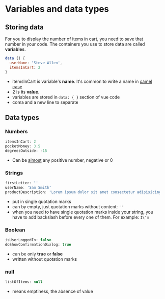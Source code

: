 # Variables and data types

## Storing data

For you to display the number of items in cart, you need to save that number in your code. The containers you use to store data are called **variables**.

```js
data () {
  userName: 'Steve Allen',
  itemsInCart: 2
}
```
* itemsInCart is variable's **name**. It's common to write a name in [camel case](https://en.wikipedia.org/wiki/Camel_case)
* 2 is its **value**.
* variables are stored in `data: { }` section of vue code
* coma and a new line to separate

## Data types

### Numbers

```js
itemsInCart: 2
pocketMoney: 3.5
degreesOutside: -15
```
- Can be [almost](https://developer.mozilla.org/en-US/docs/Web/JavaScript/Reference/Global_Objects/Number#Properties) any positive number, negative or 0

### Strings

```js
firstLetter: ''
userName: 'Sam Smith'
productDescription: 'Lorem ipsum dolor sit amet consectetur adipisicing elit. Perferendis eius eum enim ab doloremque quaerat quibusdam. Dolorum sint dolores rerum!'
```
- put in single quotation marks
- can by empty, just quotation marks without content: `''`
- when you need to have single quotation marks inside your string, you have to add backslash before every one of them. For example: `I\'m`

### Boolean

```js
isUserLoggedIn: false
doShowConfirmationDialog: true
```
- can be only **true** or **false**
- written without quotation marks

### null

```js
listOfItems: null
```
- means emptiness, the absence of value